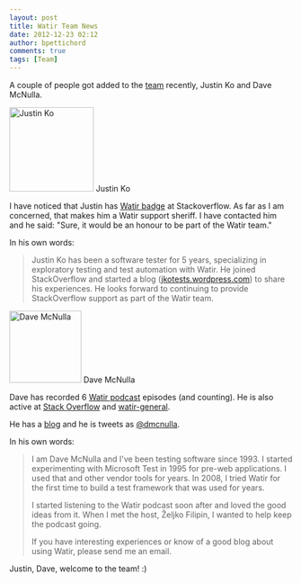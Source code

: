 ```yaml
---
layout: post
title: Watir Team News
date: 2012-12-23 02:12
author: bpettichord
comments: true
tags: [Team]
---
```

A couple of people got added to the <a href="http://watir.com/team/">team</a> recently, Justin Ko and Dave McNulla.
<!--more-->

<img src="http://watir001.files.wordpress.com/2009/10/justin_200.png?w=150" alt="Justin Ko" width="150" height="150" class="size-thumbnail wp-image-1447" /> Justin Ko

I have noticed that Justin has <a href="http://stackoverflow.com/badges/1104/watir">Watir badge</a> at Stackoverflow. As far as I am concerned, that makes him a Watir support sheriff. I have contacted him and he said: "Sure, it would be an honour to be part of the Watir team."

In his own words:

<blockquote>Justin Ko has been a software tester for 5 years, specializing in exploratory testing and test automation with Watir. He joined StackOverflow and started a blog (<a href="http://jkotests.wordpress.com/">jkotests.wordpress.com</a>) to share his experiences. He looks forward to continuing to provide StackOverflow support as part of the Watir team.</blockquote>

<img src="http://watir001.files.wordpress.com/2009/10/dave_128.jpeg" alt="Dave McNulla" width="128" height="128" class="size-full wp-image-1451" /> Dave McNulla

Dave has recorded 6 <a href="http://watirpodcast.zeljkofilipin.com/">Watir podcast</a> episodes (and counting). He is also active at <a href="http://stackoverflow.com/users/396986/dave-mcnulla">Stack Overflow</a> and <a href="https://groups.google.com/forum/?fromgroups#!forum/watir-general">watir-general</a>.

He has a <a href="http://dmcnulla.wordpress.com/">blog</a> and he is tweets as <a href="https://twitter.com/dmcnulla">@dmcnulla</a>.

In his own words:

<blockquote>I am Dave McNulla and I've been testing software since 1993. I started experimenting with Microsoft Test in 1995 for pre-web applications. I used that and other vendor tools for years. In 2008, I tried Watir for the first time to build a test framework that was used for years.

I started listening to the Watir podcast soon after and loved the good ideas from it. When I met the host, Željko Filipin, I wanted to help keep the podcast going.

If you have interesting experiences or know of a good blog about using Watir, please send me an email.</blockquote>

Justin, Dave, welcome to the team! :)
